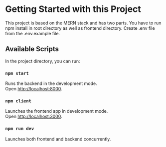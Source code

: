 # Getting Started with this Project

This project is based on the MERN stack and has two parts. You have to run npm install in root directory as well as frontend directory.
Create .env file from the .env.example file.

## Available Scripts

In the project directory, you can run:

### `npm start`

Runs the backend in the development mode.\
Open [http://localhost:8000](http://localhost:8000/api).

### `npm client`

Launches the frontend app in development mode.\
Open [http://localhost:3000](http://localhost:3000).

### `npm run dev`

Launches both frontend and backend concurrently.